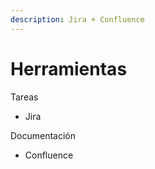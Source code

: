 ```yaml
---
description: Jira + Confluence
---
```


# Herramientas

Tareas

* Jira

Documentación

* Confluence
